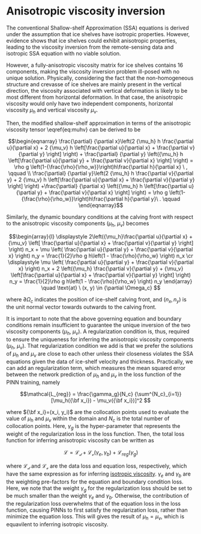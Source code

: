# Anisotropic viscosity inversion

The conventional Shallow-shelf Approximation (SSA) equations is derived under the assumption that ice shelves have 
isotropic properties. However, evidence shows that ice shelves could exhibit anisotropic properties, leading to 
the viscosity inversion from the remote-sensing data and isotropic SSA equation with no viable solution.

However, a fully-anisotropic viscosity matrix for ice shelves contains 16 components, making the viscosity
inversion problem ill-posed with no unique solution. Physically, considering the fact that the non-homogeneous
structure and crevasse of ice shelves are mainly present in the vertical direction, the viscosity associated 
with vertical deformation is likely to be most different from horizontal deformation. In that case, the 
anisotropic viscosity would only have two independent components, horizontal viscosity $\mu_h$ and vertical
viscosity $\mu_v$. 

Then, the modified shallow-shelf approximation in terms of the anisotropic viscosity tensor \eqref{eq:muhv} can be derived to be

$$\begin{eqnarray}
	 \frac{\partial} {\partial x}\left(2 {\mu_h} h \frac{\partial  u}{\partial x} + 2 {\mu_v} h \left[\frac{\partial  u}{\partial x}  + \frac{\partial  v}{\partial y} \right]  \right) 
	+ \frac{\partial} {\partial y} \left({\mu_h} h \left[\frac{\partial  u}{\partial y}  + \frac{\partial  v}{\partial x} \right]  \right)   = \rho g \left(1-{\frac{\rho}{\rho_w}}\right)h\frac{\partial h}{\partial x} \ , \qquad \\ 
	 \frac{\partial} {\partial y}\left(2 {\mu_h} h \frac{\partial  v}{\partial y} + 2 {\mu_v} h \left[\frac{\partial  u}{\partial x}  + \frac{\partial  v}{\partial y} \right]  \right)
  +\frac{\partial} {\partial x} \left({\mu_h} h \left[\frac{\partial  u}{\partial y}  + \frac{\partial  v}{\partial x} \right]  \right)  = \rho g \left(1-{\frac{\rho}{\rho_w}}\right)h\frac{\partial h}{\partial y}\ .   \qquad 
\end{eqnarray}$$

Similarly, the dynamic boundary conditions at the calving front with respect to the anisotropic viscosity components ($\mu_h$, $\mu_v$) becomes

$$\begin{array}{l}
\displaystyle 2\left({\mu_h}\frac{\partial u}{\partial x} + {\mu_v} \left[ \frac{\partial u}{\partial x} + \frac{\partial v}{\partial y} \right] \right) n_x 
	+ \mu \left( \frac{\partial u}{\partial y} + \frac{\partial v}{\partial x} \right) n_y 
 	= \frac{1}{2}\rho g h\left(1 - \frac{\rho}{\rho_w} \right)  n_x  \cr
\displaystyle  \mu \left( \frac{\partial u}{\partial y} + \frac{\partial v}{\partial x} \right) n_x  
	+ 2 \left({\mu_h} \frac{\partial v}{\partial y} + {\mu_v} \left[\frac{\partial u}{\partial x} + \frac{\partial v}{\partial y} \right] \right) n_y 
 	= \frac{1}{2}\rho g h\left(1 - \frac{\rho}{\rho_w} \right)  n_y
\end{array} \quad \text{at} \  (x, y) \in {\partial \Omega_c} $$

where $\partial \Omega_c$ indicates the position of ice-shelf calving front, and $(n_x, n_y)$ is the unit normal 
vector towards outwards to the calving front.

It is important to note that the above governing equation and boundary conditions remain insufficient to guarantee 
the unique inversion of the two viscosity components ($\mu_h$, $\mu_v$). A regularization condition is, thus, required 
to ensure the uniqueness for inferring the anisotropic viscosity components ($\mu_h$, $\mu_v$). That regularization
condition we add is that we prefer the solutions of $\mu_h$ and $\mu_v$ are close to each other unless their 
closeness violates the SSA equations given the data of ice-shelf velocity and thickness. Practically, we can add an 
regularization term, which measures the mean squared error between the network prediction of $\mu_h$ and $\mu_v$ in 
the loss function of the PINN training, namely

$$\mathcal{L_{reg}} = \frac{\gamma_g}{N_c} {\sum^{N_c}_{i=1}} [\mu_h({\bf x_i}) - \mu_v({\bf x_i})]^2  $$

where ${\bf x_i}=(x_i, y_i)$ are the collocation points used to evaluate the value of $\mu_h$ and $\mu_v$ within the 
domain and $N_c$ is the total number of collocation points. Here, $\gamma_g$ is the hyper-parameter that represents 
the weight of the regularization loss in the loss function. Then, the total loss function for inferring anisotropic 
viscosity can be written as

$$ \begin{equation}
    \mathcal{L} = \mathcal{L_d} + \mathcal{L_e} (\gamma_e, \gamma_b) + \mathcal{L}_{reg}(\gamma_g)
\end{equation} $$

where $\mathcal{L_d}$ and $\mathcal{L_e}$ are the data loss and equation loss, respectively, which have the same expression
as for inferring [isotropic viscosity](https://github.com/YaoGroup/DIFFICE_jax/blob/main/docs/source/Isotropic.md). $\gamma_e$ 
and $\gamma_b$ are the weighting pre-factors for the equation and boundary condition loss. Here, we note that the weight 
$\gamma_g$ for the regularization loss should be set to be much smaller than the weight $\gamma_e$ and $\gamma_b$. Otherwise, 
the contribution of the regularization loss overwhelms that of the equation loss in the loss function, causing PINNs to first
satisfy the regularization loss, rather than minimize the equation loss. This will gives the result of $\mu_h = \mu_v$, which 
is equavilent to inferring isotropic viscosity.
